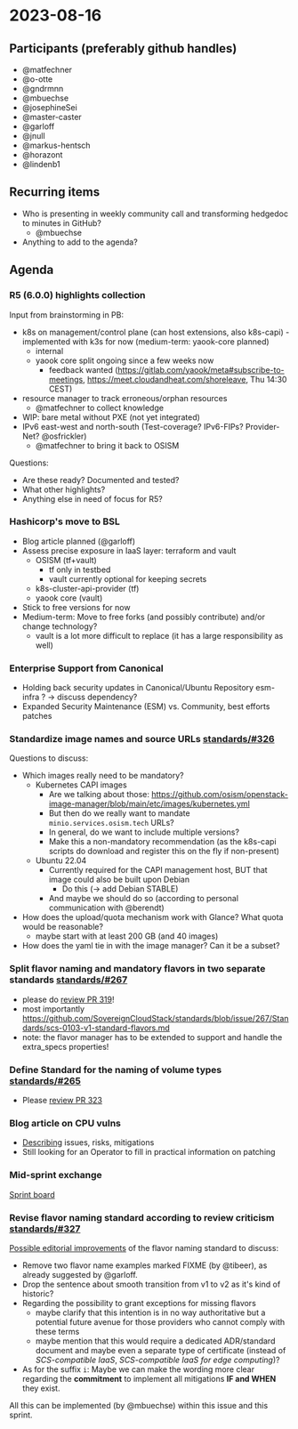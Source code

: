 # 2023-08-16

## Participants (preferably github handles)
- @matfechner
- @o-otte
- @gndrmnn
- @mbuechse
- @josephineSei
- @master-caster
- @garloff
- @jnull
- @markus-hentsch
- @horazont
- @lindenb1

## Recurring items
- Who is presenting in weekly community call and transforming hedgedoc to minutes in GitHub?
    - @mbuechse
- Anything to add to the agenda?

## Agenda

### R5 (6.0.0) highlights collection
Input from brainstorming in PB:

- k8s on management/control plane (can host extensions, also k8s-capi) - implemented with k3s for now (medium-term: yaook-core planned)
    - internal
    - yaook core split ongoing since a few weeks now
        - feedback wanted (https://gitlab.com/yaook/meta#subscribe-to-meetings, https://meet.cloudandheat.com/shoreleave, Thu 14:30 CEST)
- resource manager to track erroneous/orphan resources
    - @matfechner to collect knowledge
- WIP: bare metal without PXE (not yet integrated)
- IPv6 east-west and north-south (Test-coverage? IPv6-FIPs? Provider-Net? @osfrickler)
    - @matfechner to bring it back to OSISM

Questions:

- Are these ready? Documented and tested?
- What other highlights?
- Anything else in need of focus for R5?

### Hashicorp's move to BSL
- Blog article planned (@garloff)
- Assess precise exposure in IaaS layer: terraform and vault
    - OSISM (tf+vault)
        - tf only in testbed
        - vault currently optional for keeping secrets
    - k8s-cluster-api-provider (tf)
    - yaook core (vault)
- Stick to free versions for now
- Medium-term: Move to free forks (and possibly contribute) and/or change technology?
    - vault is a lot more difficult to replace (it has a large responsibility as well)

### Enterprise Support from Canonical
- Holding back security updates in Canonical/Ubuntu Repository esm-infra ? -> discuss dependency?
- Expanded Security Maintenance (ESM) vs. Community, best efforts patches

### Standardize image names and source URLs [standards/#326](https://github.com/SovereignCloudStack/standards/issues/326)

Questions to discuss:

- Which images really need to be mandatory?
    - Kubernetes CAPI images
        - Are we talking about those: <https://github.com/osism/openstack-image-manager/blob/main/etc/images/kubernetes.yml>
        - But then do we really want to mandate `minio.services.osism.tech` URLs?
        - In general, do we want to include multiple versions?
        - Make this a non-mandatory recommendation (as the k8s-capi scripts do download and register this on the fly if non-present)
    - Ubuntu 22.04
        - Currently required for the CAPI management host, BUT that image could also be built upon Debian
            - Do this (-> add Debian STABLE)
        - And maybe we should do so (according to personal communication with @berendt)
- How does the upload/quota mechanism work with Glance? What quota would be reasonable?
    - maybe start with at least 200 GB (and 40 images)
- How does the yaml tie in with the image manager? Can it be a subset?

### Split flavor naming and mandatory flavors in two separate standards [standards/#267](https://github.com/SovereignCloudStack/standards/issues/267)

- please do [review PR 319](https://github.com/SovereignCloudStack/standards/pull/319)!
- most importantly <https://github.com/SovereignCloudStack/standards/blob/issue/267/Standards/scs-0103-v1-standard-flavors.md>
- note: the flavor manager has to be extended to support and handle the extra_specs properties!

### Define Standard for the naming of volume types [standards/#265](https://github.com/SovereignCloudStack/standards/issues/265)

- Please [review PR 323](https://github.com/SovereignCloudStack/standards/pull/323)

### Blog article on CPU vulns
- [Describing](https://github.com/SovereignCloudStack/website/blob/feat/blog-cpu-vuln-202308/_i18n/en/_posts/blog/2023-08-16-new-cpu-leaks.md) issues, risks, mitigations
- Still looking for an Operator to fill in practical information on patching

### Mid-sprint exchange
[Sprint board](https://github.com/orgs/SovereignCloudStack/projects/6/views/4)

### Revise flavor naming standard according to review criticism [standards/#327](https://github.com/SovereignCloudStack/standards/issues/327) 

[Possible editorial improvements](https://github.com/SovereignCloudStack/standards/issues/327#issuecomment-1679610549) of the flavor naming standard to discuss:

- Remove two flavor name examples marked FIXME (by @tibeer), as already suggested by @garloff.
- Drop the sentence about smooth transition from v1 to v2 as it's kind of historic?
- Regarding the possibility to grant exceptions for missing flavors
    - maybe clarify that this intention is in no way authoritative but a potential future avenue for those providers who cannot comply with these terms
    - maybe mention that this would require a dedicated ADR/standard document and maybe even a separate type of certificate (instead of _SCS-compatible IaaS_, _SCS-compatible IaaS for edge computing_)?
- As for the suffix `i`: Maybe we can make the wording more clear regarding the **commitment** to implement all mitigations **IF and WHEN** they exist.

All this can be implemented (by @mbuechse) within this issue and this sprint.
